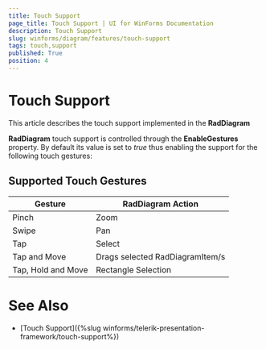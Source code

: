 ```yaml
---
title: Touch Support
page_title: Touch Support | UI for WinForms Documentation
description: Touch Support
slug: winforms/diagram/features/touch-support
tags: touch,support
published: True
position: 4
---
```


# Touch Support



This article describes the touch support implemented in the __RadDiagram__

__RadDiagram__ touch support is controlled through the __EnableGestures__ property. 
      By default its value is set to *true* thus enabling the support for the following touch gestures:

## Supported Touch Gestures


| Gesture | RadDiagram Action |
| ------ | ------ |
|Pinch|Zoom|
|Swipe|Pan|
|Tap|Select|
|Tap and Move|Drags selected RadDiagramItem/s|
|Tap, Hold and Move|Rectangle Selection|

# See Also

 * [Touch Support]({%slug winforms/telerik-presentation-framework/touch-support%})

